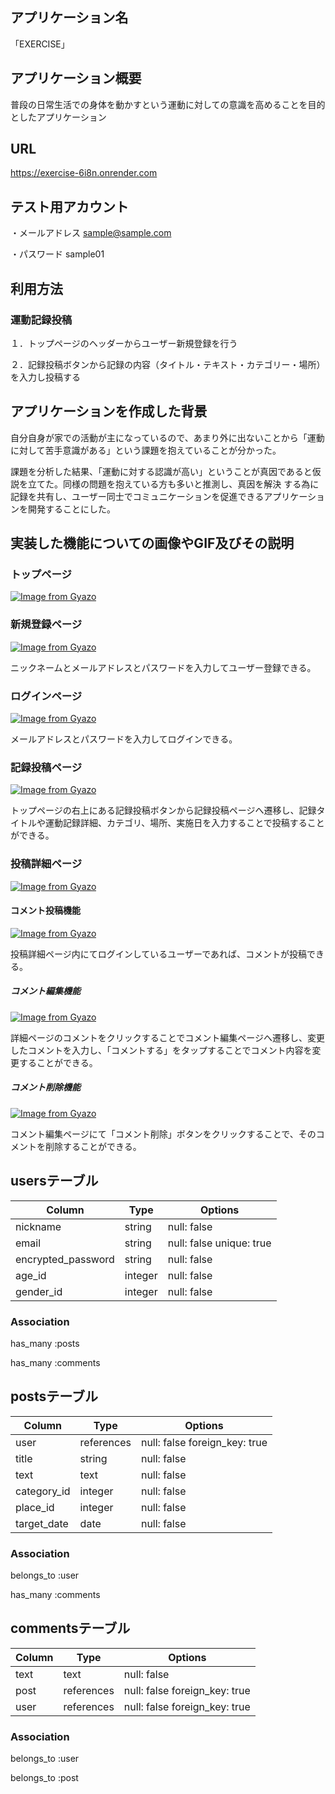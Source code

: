 ## アプリケーション名
「EXERCISE」

## アプリケーション概要
普段の日常生活での身体を動かすという運動に対しての意識を高めることを目的としたアプリケーション

## URL
https://exercise-6i8n.onrender.com

## テスト用アカウント
・メールアドレス sample@sample.com

・パスワード sample01

## 利用方法

### 運動記録投稿
１．トップページのヘッダーからユーザー新規登録を行う

２．記録投稿ボタンから記録の内容（タイトル・テキスト・カテゴリー・場所）を入力し投稿する

## アプリケーションを作成した背景
自分自身が家での活動が主になっているので、あまり外に出ないことから「運動に対して苦手意識がある」という課題を抱えていることが分かった。

課題を分析した結果、「運動に対する認識が高い」ということが真因であると仮説を立てた。同様の問題を抱えている方も多いと推測し、真因を解決
する為に記録を共有し、ユーザー同士でコミュニケーションを促進できるアプリケーションを開発することにした。

## 実装した機能についての画像やGIF及びその説明
### トップページ
[![Image from Gyazo](https://i.gyazo.com/31f01e8c584fedb03a58797591a5c3dc.png)](https://gyazo.com/31f01e8c584fedb03a58797591a5c3dc)

### 新規登録ページ
[![Image from Gyazo](https://i.gyazo.com/9d8d3bc7dfc1ca71f5060781afc95762.gif)](https://gyazo.com/9d8d3bc7dfc1ca71f5060781afc95762)

ニックネームとメールアドレスとパスワードを入力してユーザー登録できる。

### ログインページ
[![Image from Gyazo](https://i.gyazo.com/7ef80303cc322860b1fe7f55d80765d0.gif)](https://gyazo.com/7ef80303cc322860b1fe7f55d80765d0)

メールアドレスとパスワードを入力してログインできる。

### 記録投稿ページ
[![Image from Gyazo](https://i.gyazo.com/7092da75c3a7bfd518433816630a5e06.gif)](https://gyazo.com/7092da75c3a7bfd518433816630a5e06)

トップページの右上にある記録投稿ボタンから記録投稿ページへ遷移し、記録タイトルや運動記録詳細、カテゴリ、場所、実施日を入力することで投稿することができる。

### 投稿詳細ページ
[![Image from Gyazo](https://i.gyazo.com/7be5fe1c6eb2ff383a7c37f390896a6d.png)](https://gyazo.com/7be5fe1c6eb2ff383a7c37f390896a6d)

#### コメント投稿機能
[![Image from Gyazo](https://i.gyazo.com/839b7bae33545e67fb657a0d3b781b5f.gif)](https://gyazo.com/839b7bae33545e67fb657a0d3b781b5f)

投稿詳細ページ内にてログインしているユーザーであれば、コメントが投稿できる。

##### コメント編集機能
[![Image from Gyazo](https://i.gyazo.com/f0a519fb6683f8b72fdd9898ffd478ba.gif)](https://gyazo.com/f0a519fb6683f8b72fdd9898ffd478ba)

詳細ページのコメントをクリックすることでコメント編集ページへ遷移し、変更したコメントを入力し、「コメントする」をタップすることでコメント内容を変更することができる。

##### コメント削除機能
[![Image from Gyazo](https://i.gyazo.com/cfa21275ef705eaf0672661728fe0e40.gif)](https://gyazo.com/cfa21275ef705eaf0672661728fe0e40)

コメント編集ページにて「コメント削除」ボタンをクリックすることで、そのコメントを削除することができる。

## usersテーブル

| Column               | Type    | Options     |
|----------------------|---------|-------------|
| nickname             | string  | null: false |
| email                | string  | null: false unique: true|
| encrypted_password   | string  | null: false |
| age_id               | integer | null: false |
| gender_id            | integer | null: false |

### Association
has_many :posts

has_many :comments

## postsテーブル

| Column             | Type       | Options     |
|--------------------|------------|-------------|
| user               | references | null: false foreign_key: true |
| title              | string     | null: false |
| text               | text       | null: false |
| category_id        | integer    | null: false |
| place_id           | integer    | null: false |
| target_date        | date       | null: false |

### Association
belongs_to :user

has_many :comments

## commentsテーブル

| Column             | Type       | Options     |
|--------------------|------------|-------------|
| text               | text       | null: false |
| post               | references | null: false foreign_key: true |
| user               | references | null: false foreign_key: true |

### Association
belongs_to :user

belongs_to :post